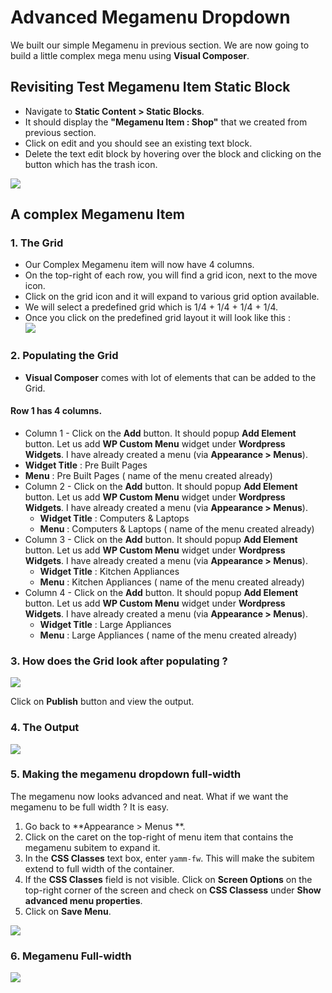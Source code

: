 # Advanced Megamenu Dropdown

We built our simple Megamenu in previous section. We are now going to build a little complex mega menu using **Visual Composer**.

## Revisiting Test Megamenu Item Static Block

* Navigate to **Static Content > Static Blocks**.
* It should display the **"Megamenu Item : Shop"** that we created from previous section.
* Click on edit and you should see an existing text block.
* Delete the text edit block by hovering over the block and clicking on the button which has the trash icon.

![](http://transvelo.github.io/docs/mybag/images/edit-test-megamenu-item.png)

## A complex Megamenu Item

### 1. The Grid

* Our Complex Megamenu item will now have 4 columns.
* On the top-right of each row, you will find a grid icon, next to the move icon.
* Click on the grid icon and it will expand to various grid option available.
* We will select a predefined grid which is 1/4 + 1/4 + 1/4 + 1/4.
* Once you click on the predefined grid layout it will look like this :<br/>![](http://transvelo.github.io/docs/mybag/images/vc-four-col-grid-on-selection.png)



### 2. Populating the Grid

* **Visual Composer** comes with lot of elements that can be added to the Grid.

#### Row 1 has 4 columns.
* Column 1 - Click on the **Add** button. It should popup **Add Element** button. Let us add **WP Custom Menu** widget under **Wordpress Widgets**. I have already created a menu (via **Appearance > Menus**).
 * **Widget Title** : Pre Built Pages
 * **Menu** : Pre Built Pages ( name of the menu created already)
* Column 2 -  Click on the **Add** button. It should popup **Add Element** button. Let us add **WP Custom Menu** widget under **Wordpress Widgets**. I have already created a menu (via **Appearance > Menus**).
  * **Widget Title** : Computers & Laptops
  * **Menu** : Computers & Laptops ( name of the menu created already)
* Column 3 -  Click on the **Add** button. It should popup **Add Element** button. Let us add **WP Custom Menu** widget under **Wordpress Widgets**. I have already created a menu (via **Appearance > Menus**).
  * **Widget Title** : Kitchen Appliances
  * **Menu** : Kitchen Appliances ( name of the menu created already)
* Column 4 -  Click on the **Add** button. It should popup **Add Element** button. Let us add **WP Custom Menu** widget under **Wordpress Widgets**. I have already created a menu (via **Appearance > Menus**).
  * **Widget Title** : Large Appliances
  * **Menu** : Large Appliances ( name of the menu created already)

### 3. How does the Grid look after populating ?

![](http://transvelo.github.io/docs/mybag/images/vc-megamenu-backend-editor.png)

Click on **Publish** button and view the output.

### 4. The Output

![](http://transvelo.github.io/docs/mybag/images/vc-megamenu-advanced.png)

### 5. Making the megamenu dropdown full-width

The megamenu now looks advanced and neat. What if we want the megamenu to be full width ? It is easy.

1. Go back to **Appearance > Menus **.
2. Click on the caret on the top-right of menu item that contains the megamenu subitem to expand it.
3. In the **CSS Classes** text box, enter `yamm-fw`. This will make the subitem extend to full width of the container.
4. If the **CSS Classes** field is not visible. Click on **Screen Options** on the top-right corner of the screen and check on **CSS Classess** under **Show advanced menu properties**.
4. Click on **Save Menu**.

![](http://transvelo.github.io/docs/mybag/images/yamm-fw.png)

### 6. Megamenu Full-width

![](http://transvelo.github.io/docs/mybag/images/yamm-fw-output.png)


